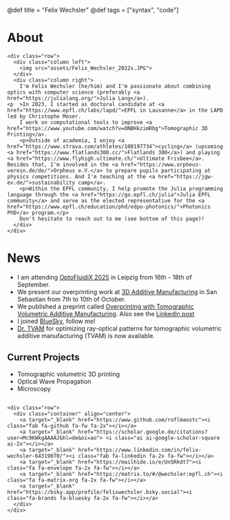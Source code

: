 @def title = "Felix Wechsler"
@def tags = ["syntax", "code"]

# About 


<!-- raw html to allow a responsive row  -->
~~~
<div class="row">
  <div class="column left">
    <img src="assets/Felix_Wechsler_2022s.JPG">
  </div>
  <div class="column right">
    I'm Felix Wechsler (he/him) and I'm passionate about combining optics with computer science (preferably <a href="https://julialang.org/">Julia Lang</a>).
<p  >In 2023, I started as doctoral candidate at <a href="https://www.epfl.ch/labs/lapd/">EPFL in Lausanne</a> in the LAPD led by Christophe Moser.
    I work on computational tools to improve <a href="https://www.youtube.com/watch?v=ONBHkzimRbg">Tomographic 3D Printing</a>.
    <p>Outside of academia, I enjoy <a href="https://www.strava.com/athletes/100197734">cycling</a> (upcoming <a href="https://www.flatlands300.cc/">Flatlands 300</a>) and playing <a href="https://www.flyhigh.ultimate.ch/">Ultimate Frisbee</a>. Besides that, I'm involved in the <a href="https://www.orpheus-verein.de/de/">Orpheus e.V.</a> to prepare pupils participating at physics competitions. And I'm teaching at the <a href="https://jgw-ev.de/">sustainability camp</a>.
    <p>Within the EPFL community, I help promote the Julia programming language through the <a href="https://go.epfl.ch/julia">Julia EPFL community</a> and serve as the elected representative for the <a href="https://www.epfl.ch/education/phd/edpo-photonics/">Photonics PhD</a> program.</p>
    Don't hesitate to reach out to me (see bottom of this page)! 
  </div>
</div>
~~~



# News
* I am attending [OptoFluidiX 2025](https://home.uni-leipzig.de/~physik/sites/optofluidix2025/wp-content/uploads/sites/13/2025/09/List-of-Posters.pdf) in Leipzig from 16th - 18th of September.
* We present our overprinting work at [3D Additive Manufacturing](https://3dam-conference.com/wp-content/uploads/2025/09/3Dam2025_PROGRAM.pdf)  in San Sebastian from 7th to 10th of October.
* We published a preprint called [Overprinting with Tomographic Volumetric Additive Manufacturing](https://arxiv.org/abs/2507.13842). Also see the [LinkedIn post](https://www.linkedin.com/posts/felix-wechsler_3dprinting-optics-mitsuba-activity-7352971453316665345-24-8?utm_source=share&utm_medium=member_desktop&rcm=ACoAAA756JMBrITExbZ2L3rXb4EeHtFzhscC78c)
* I joined [BlueSky](https://bsky.app/profile/felixwechsler.bsky.social), follow me!
* [Dr. TVAM](https://github.com/rgl-epfl/drtvam) for optimizing ray-optical patterns for tomographic volumetric additive manufacturing (TVAM) is now available. 

## Current Projects 
* Tomographic volumetric 3D printing
* Optical Wave Propagation
* Microscopy 

##
~~~
<div class="row">
  <div class="container" align="center">
    <a target="_blank" href="https://www.github.com/roflmaostc"><i class="fab fa-github fa-fw fa-2x"></i></a>
    <a target="_blank" href="https://scholar.google.de/citations?user=Mc9KWkgAAAAJ&hl=de&oi=ao"> <i class="ai ai-google-scholar-square ai-2x"></i></a>
    <a target="_blank" href="https://www.linkedin.com/in/felix-wechsler-64319070/"><i class="fab fa-linkedin fa-2x fa-fw"></i></a>
    <a target="_blank" href="https://mailhide.io/e/Un5Rkdt7"><i class="fa fa-envelope fa-2x fa-fw"></i></a>
    <a target="_blank" href="https://matrix.to/#/@wechsler:epfl.ch"><i class="fa fa-matrix-org fa-2x fa-fw"></i></a>
    <a target="_blank" href="https://bsky.app/profile/felixwechsler.bsky.social"><i class="fa-brands fa-bluesky fa-2x fa-fw"></i></a>
  </div> 
</div>
~~~

